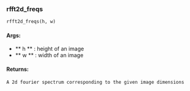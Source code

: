 

### rfft2d_freqs
```python
rfft2d_freqs(h, w)
```


#### Args:

* ** h ** :  height of an image
* ** w ** :  width of an image

#### Returns:
    A 2d fourier spectrum corresponding to the given image dimensions